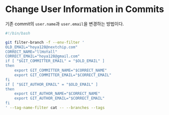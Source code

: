 # Change User Information in Commits

기존 commit의 `user.name`과 `user.email`을 변경하는 방법이다.

```sh
#!/bin/bash

git filter-branch -f --env-filter '
OLD_EMAIL="hoya128@nextchip.com"
CORRECT_NAME="llHoYall"
CORRECT_EMAIL="hoya128@gmail.com"
if [ "$GIT_COMMITTER_EMAIL" = "$OLD_EMAIL" ]
then
    export GIT_COMMITTER_NAME="$CORRECT_NAME"
    export GIT_COMMITTER_EMAIL="$CORRECT_EMAIL"
fi
if [ "$GIT_AUTHOR_EMAIL" = "$OLD_EMAIL" ]
then
    export GIT_AUTHOR_NAME="$CORRECT_NAME"
    export GIT_AUTHOR_EMAIL="$CORRECT_EMAIL"
fi
' --tag-name-filter cat -- --branches --tags
```
